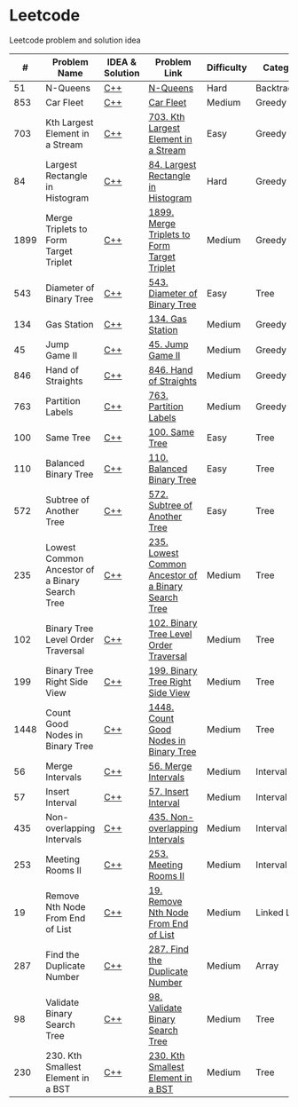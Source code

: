# Leetcode
Leetcode problem and solution idea

| # | Problem Name | IDEA & Solution | Problem Link	| Difficulty | Category
| ------------- | ------------- |  ------------- | ------------- | ------------- | ------------- |
| 51 |	N-Queens | [C++](https://github.com/md-anjarul-islam/Leetcode/blob/main/Backtracking/N-Queen.md) | [N-Queens](https://leetcode.com/problems/n-queens/) | Hard | Backtracking |
| 853 |	Car Fleet | [C++](https://github.com/md-anjarul-islam/Leetcode/blob/main/Greedy/Car-fleet.md) | [Car Fleet](https://leetcode.com/problems/car-fleet/) | Medium | Greedy |
| 703 |	Kth Largest Element in a Stream | [C++](https://github.com/anjarulrobin/Leetcode/blob/main/Heap/Kth-largest-element-in-a-stream) | [703. Kth Largest Element in a Stream](https://leetcode.com/problems/kth-largest-element-in-a-stream/) | Easy | Greedy |
| 84 |	Largest Rectangle in Histogram | [C++](https://github.com/anjarulrobin/Leetcode/blob/main/Stack/largest-rectangle-in-histogram.md) | [84. Largest Rectangle in Histogram](https://leetcode.com/problems/largest-rectangle-in-histogram/description/) | Hard | Greedy |
| 1899 |	Merge Triplets to Form Target Triplet | [C++](https://github.com/anjarulrobin/Leetcode/blob/main/greedy/merge-triplets-to-form-target-triplet.md) | [1899. Merge Triplets to Form Target Triplet](https://leetcode.com/problems/largest-rectangle-in-histogram/description/) | Medium | Greedy |
| 543 |	Diameter of Binary Tree | [C++](https://github.com/md-anjarul-islam/Leetcode/blob/main/Trees/diameter-of-binary-tree.md) | [543. Diameter of Binary Tree](https://leetcode.com/problems/diameter-of-binary-tree/) | Easy | Tree |
| 134 |	Gas Station | [C++](https://github.com/md-anjarul-islam/Leetcode/blob/main/Greedy/gas-station.md) | [134. Gas Station](https://leetcode.com/problems/gas-station/) | Medium | Greedy |
| 45 |	Jump Game II | [C++](https://github.com/md-anjarul-islam/Leetcode/blob/main/Greedy/jump-game-ii.md) | [45. Jump Game II](https://leetcode.com/problems/jump-game-ii/) | Medium | Greedy |
| 846 |	Hand of Straights | [C++](https://github.com/md-anjarul-islam/Leetcode/blob/main/Greedy/hand-of-straights.md) | [846. Hand of Straights](https://leetcode.com/problems/hand-of-straights) | Medium | Greedy |
| 763 |	Partition Labels | [C++](https://github.com/md-anjarul-islam/Leetcode/blob/main/Greedy/partition-labels.md) | [763. Partition Labels](https://leetcode.com/problems/partition-labels/) | Medium | Greedy |
| 100 |	Same Tree | [C++](https://github.com/md-anjarul-islam/Leetcode/blob/main/Tree/same-tree.md) | [100. Same Tree](https://leetcode.com/problems/same-tree/description/) | Easy | Tree |
| 110 |	Balanced Binary Tree | [C++](https://github.com/md-anjarul-islam/Leetcode/blob/main/Tree/balanced-binary-tree.md) | [110. Balanced Binary Tree](https://leetcode.com/problems/balanced-binary-tree/description/) | Easy | Tree |
| 572 |	Subtree of Another Tree | [C++](https://github.com/md-anjarul-islam/Leetcode/blob/main/Tree/subtree-of-another-tree.md) | [572. Subtree of Another Tree](https://leetcode.com/problems/subtree-of-another-tree/description/) | Easy | Tree |
| 235 |	Lowest Common Ancestor of a Binary Search Tree | [C++](https://github.com/md-anjarul-islam/Leetcode/blob/main/Tree/lca-of-a-bst.md) | [235. Lowest Common Ancestor of a Binary Search Tree](https://leetcode.com/problems/lowest-common-ancestor-of-a-binary-search-tree/description/) | Medium | Tree |
| 102 |	Binary Tree Level Order Traversal | [C++](https://github.com/md-anjarul-islam/Leetcode/blob/main/Tree/binary-tree-level-order-traversal.md) | [102. Binary Tree Level Order Traversal](https://leetcode.com/problems/binary-tree-level-order-traversal/description/) | Medium | Tree |
| 199 |	Binary Tree Right Side View | [C++](https://github.com/md-anjarul-islam/Leetcode/blob/main/Tree/binary-tree-right-side-view.md) | [199. Binary Tree Right Side View](https://leetcode.com/problems/binary-tree-right-side-view/description/) | Medium | Tree |
| 1448 |	Count Good Nodes in Binary Tree | [C++](https://github.com/md-anjarul-islam/Leetcode/blob/main/Tree/count-good-nodes-in-binary-tree.md) | [1448. Count Good Nodes in Binary Tree](https://leetcode.com/problems/count-good-nodes-in-binary-tree/description/) | Medium | Tree |
| 56 |	Merge Intervals | [C++](https://github.com/md-anjarul-islam/Leetcode/blob/main/Intervals/merge-intervals.md) | [56. Merge Intervals](https://leetcode.com/problems/merge-intervals/description/) | Medium | Interval |
| 57 |	Insert Interval | [C++](https://github.com/md-anjarul-islam/Leetcode/blob/main/Intervals/insert-interval.md) | [57. Insert Interval](https://leetcode.com/problems/insert-interval/description/) | Medium | Interval |
| 435 |	Non-overlapping Intervals | [C++](https://github.com/md-anjarul-islam/Leetcode/blob/main/Intervals/non-overlapping-intervals.md) | [435. Non-overlapping Intervals](https://leetcode.com/problems/non-overlapping-intervals/description/) | Medium | Interval |
| 253 |	Meeting Rooms II | [C++](https://github.com/md-anjarul-islam/Leetcode/blob/main/Intervals/meeting-rooms-ii.md) | [253. Meeting Rooms II](https://leetcode.com/problems/meeting-rooms-ii/description/) | Medium | Interval |
| 19 | Remove Nth Node From End of List | [C++](https://github.com/md-anjarul-islam/Leetcode/blob/main/Linked-List/remove-nth-node-from-end-of-list.md) | [19. Remove Nth Node From End of List](https://leetcode.com/problems/remove-nth-node-from-end-of-list/description/) | Medium | Linked List |
| 287 | Find the Duplicate Number | [C++](https://github.com/md-anjarul-islam/Leetcode/blob/main/Array/find-the-duplicate-number.md) | [287. Find the Duplicate Number](https://leetcode.com/problems/find-the-duplicate-number/description/) | Medium | Array |
| 98 | Validate Binary Search Tree | [C++](https://github.com/md-anjarul-islam/Leetcode/blob/main/Tree/validate-binary-search.md) | [98. Validate Binary Search Tree](https://leetcode.com/problems/validate-binary-search-tree/description/) | Medium | Tree |
| 230 | 230. Kth Smallest Element in a BST | [C++](https://github.com/md-anjarul-islam/Leetcode/blob/main/Tree/kth-smallest-element-in-bst.md) | [230. Kth Smallest Element in a BST](https://leetcode.com/problems/kth-smallest-element-in-a-bst/description/) | Medium | Tree |
